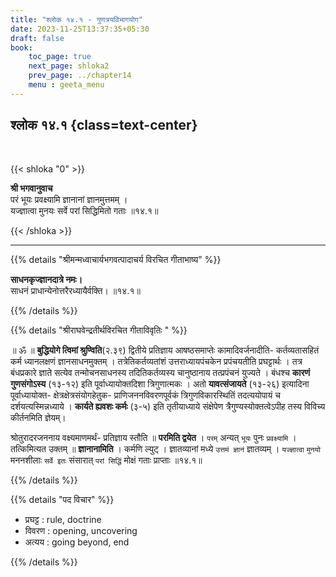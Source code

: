 ```yaml
---
title: "श्लोक १४.१ - गुणत्रयविभागयोग"
date: 2023-11-25T13:37:35+05:30
draft: false
book:
    toc_page: true
    next_page: shloka2
    prev_page: ../chapter14
    menu : geeta_menu
---
```




## श्लोक १४.१ {class=text-center}

<br/>

{{< shloka  "0"  >}}

**श्री भगवानुवाच**    
परं भूयः प्रवक्ष्यामि ज्ञानानां ज्ञानमुत्तमम् ।   
यज्ज्ञात्वा मुनयः सर्वे परां सिद्धिमितो गताः ॥१४.१॥

{{< /shloka >}}

---


{{% details "श्रीमन्मध्वाचार्यभगवत्पादाचर्य विरचित  गीताभाष्य" %}}

**साधनकृज्ज्ञानदात्रे नमः।**  
साधनं प्राधान्येनोत्तरैरध्यायैर्वक्ति। ॥१४.१॥

{{% /details %}}



{{% details "श्रीराघवेन्द्रतीर्थविरचित गीताविवृतिः " %}}

॥ ॐ ॥ **बुद्धियोगे त्विमां श्रुण्विति**(२.३९) 
द्वितीये प्रतिज्ञाय आषष्ठसमाप्तेः 
कामादिवर्जनादीति- कर्तव्यतासहितं कर्म ध्यानलक्षणं 
ज्ञानसाधनमुक्तम्‌ । तत्रेतिकर्तव्यतांशं उत्तराध्यायपंचकेन 
प्रपंचयतीति  प्रघट्टार्थः । तत्र
बंधप्रकारे ज्ञाते सत्येव तन्मोचनसाधनस्य तदितिकर्तव्यस्य 
चानुष्ठानाय तत्प्रपंचनं युज्यते । 
बंधश्च **कारणं गुणसंगोऽस्य** (१३-१२) इति 
पूर्वाध्यायोक्तदिशा त्रिगुणात्मकः । अतो 
**यावत्संजायते** (१३-२६) इत्यादिना 
पूर्वाध्यायोक्त- क्षेत्रक्षेत्रसंयोगहेतुक- 
प्राणिजननविवरणपूर्वकं त्रिगुणविकारस्थितिं 
तदत्ययोपायं च दर्शयत्यस्मिन्नध्याये । 
**कार्यते ह्यवशः कर्मः** (३-५) इति 
तृतीयाध्याये संक्षेपेण त्रैगुण्यस्योक्तत्वेऽपीह तस्य 
विविच्य कीर्तनमिति ज्ञेयम्‌।   

श्रोतुरादरजननाय वक्ष्यमाणमर्थं- प्रतिज्ञाय स्तौति 
॥ **परमिति द्वयेत** । `परम्` अन्यत् `भूयः` 
पुनः `प्रवक्ष्यामि` । तत्किमित्यत उक्तम्‌ ॥ **ज्ञानानामिति** । 
कर्मणि ल्युट्‌ । ज्ञातव्यानां मध्ये `उत्तमं ज्ञानं` 
ज्ञातव्यम्‌ ।  `यज्ज्ञात्वा` `मुनयो` मननशीलाः `सर्वे इतः` 
संसारात् `परां सिद्धिं` मोक्षं गताः प्राप्ताः ॥१४.१॥


{{% /details %}}



{{% details "पद विचार" %}}

- प्रघट्ट : rule, doctrine
- विवरण : opening, uncovering
- अत्यय : going beyond, end

{{% /details %}}
